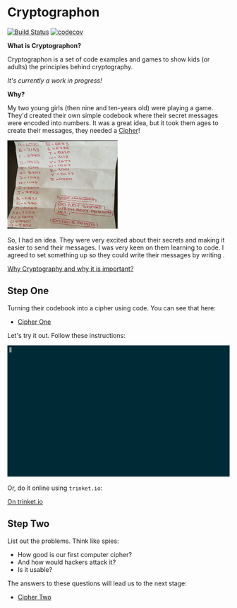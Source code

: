 # Cryptographon

[![Build Status](https://circleci.com/gh/avastmick/cryptographon.svg?style=shield&circle-token=f40a3b3ae9fbb884696ec26209d862506805838d)](https://circleci.com/gh/avastmick/cryptographon) [![codecov](https://codecov.io/gh/avastmick/cryptographon/branch/develop/graph/badge.svg)](https://codecov.io/gh/avastmick/cryptographon)

**What is Cryptographon?**

Cryptographon is a set of code examples and games to show kids (or adults) the principles behind cryptography.

*It's currently a work in progress!*

**Why?**

My two young girls (then nine and ten-years old) were playing a game. They'd created their own simple codebook where their secret messages were encoded into numbers. It was a great idea, but it took them ages to create their messages, they needed a [Cipher](https://en.wikipedia.org/wiki/Cipher)!

<img src="img/original.jpg" alt="The Original" width="250" height="200" />

So, I had an idea. They were very excited about their secrets and making it easier to send their messages. I was very keen on them learning to code. I agreed to set something up so they could write their messages by writing .

[Why Cryptography and why it is important?](Cryptography.md)

## Step One

Turning their codebook into a cipher using code. You can see that here:

- [Cipher One](cipher-one/README.md)

Let's try it out. Follow these instructions:

![Cipher-one](img/cipher-one.gif)

Or, do it online using `trinket.io`:

[On trinket.io](https://trinket.io/embed/python/6569723a94)

## Step Two

List out the problems. Think like spies:

- How good is our first computer cipher?
- And how would hackers attack it?
- Is it usable?

The answers to these questions will lead us to the next stage:

- [Cipher Two](cipher-two/README.md)
